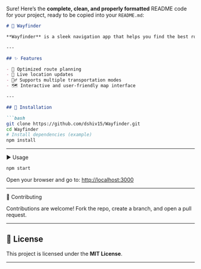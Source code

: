 Sure! Here’s the **complete, clean, and properly formatted** README code for your project, ready to be copied into your `README.md`:

````markdown
# 🧭 Wayfinder

**Wayfinder** is a sleek navigation app that helps you find the best routes with real-time location tracking and interactive maps.

---

## ✨ Features

- 🚗 Optimized route planning  
- 📍 Live location updates  
- 🚶‍♂️ Supports multiple transportation modes  
- 🗺️ Interactive and user-friendly map interface  

---

## 🚀 Installation

```bash
git clone https://github.com/dshiv15/Wayfinder.git
cd Wayfinder
# Install dependencies (example)
npm install
````

---

▶️ Usage

```bash
npm start
```

Open your browser and go to: [http://localhost:3000](http://localhost:3000)

---

🤝 Contributing

Contributions are welcome! Fork the repo, create a branch, and open a pull request.

---

## 📄 License

This project is licensed under the **MIT License**.

---
